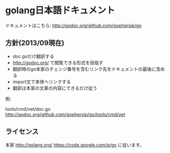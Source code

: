 # golang日本語ドキュメント

ドキュメントはこちら:
http://godoc.org/github.com/gophersjp/go

## 方針(2013/09現在)

* doc.goだけ翻訳する
* http://godoc.org/ で閲覧できる形式を目指す
* 翻訳時のgo本家のチェンジ番号を含むリンク先をドキュメントの最後に含める 
* import文で本体へリンクする
* 翻訳は本家の文章の内容にできるだけ従う

例:

tools/cmd/vet/doc.go
http://godoc.org/github.com/gophersjp/go/tools/cmd/vet

## ライセンス

本家 http://golang.org/ https://code.google.com/p/go に従います。
